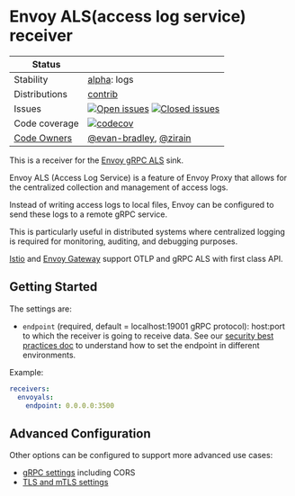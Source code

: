 # Envoy ALS(access log service) receiver

<!-- status autogenerated section -->
| Status        |           |
| ------------- |-----------|
| Stability     | [alpha]: logs   |
| Distributions | [contrib] |
| Issues        | [![Open issues](https://img.shields.io/github/issues-search/open-telemetry/opentelemetry-collector-contrib?query=is%3Aissue%20is%3Aopen%20label%3Areceiver%2Fenvoyals%20&label=open&color=orange&logo=opentelemetry)](https://github.com/open-telemetry/opentelemetry-collector-contrib/issues?q=is%3Aopen+is%3Aissue+label%3Areceiver%2Fenvoyals) [![Closed issues](https://img.shields.io/github/issues-search/open-telemetry/opentelemetry-collector-contrib?query=is%3Aissue%20is%3Aclosed%20label%3Areceiver%2Fenvoyals%20&label=closed&color=blue&logo=opentelemetry)](https://github.com/open-telemetry/opentelemetry-collector-contrib/issues?q=is%3Aclosed+is%3Aissue+label%3Areceiver%2Fenvoyals) |
| Code coverage | [![codecov](https://codecov.io/github/open-telemetry/opentelemetry-collector-contrib/graph/main/badge.svg?component=receiver_envoyals)](https://app.codecov.io/gh/open-telemetry/opentelemetry-collector-contrib/tree/main/?components%5B0%5D=receiver_envoyals&displayType=list) |
| [Code Owners](https://github.com/open-telemetry/opentelemetry-collector-contrib/blob/main/CONTRIBUTING.md#becoming-a-code-owner)    | [@evan-bradley](https://www.github.com/evan-bradley), [@zirain](https://www.github.com/zirain) |

[alpha]: https://github.com/open-telemetry/opentelemetry-collector/blob/main/docs/component-stability.md#alpha
[contrib]: https://github.com/open-telemetry/opentelemetry-collector-releases/tree/main/distributions/otelcol-contrib
<!-- end autogenerated section -->

This is a receiver for the [Envoy gRPC ALS](https://www.envoyproxy.io/docs/envoy/latest/api-v3/extensions/access_loggers/grpc/v3/als.proto#envoy-v3-api-msg-extensions-access-loggers-grpc-v3-httpgrpcaccesslogconfig) sink.

Envoy ALS (Access Log Service) is a feature of Envoy Proxy that allows for the
centralized collection and management of access logs.

Instead of writing access logs to local files, Envoy can be configured to send these logs to a remote gRPC service.

This is particularly useful in distributed systems where centralized logging is required for monitoring, auditing, and debugging purposes.

[Istio](https://istio.io) and [Envoy Gateway](https://gateway.envoyproxy.io) support OTLP and gRPC ALS with first class API.

## Getting Started

The settings are:

- `endpoint` (required, default = localhost:19001 gRPC protocol): host:port to which the receiver is going to receive data. See our [security best practices doc](https://opentelemetry.io/docs/security/config-best-practices/#protect-against-denial-of-service-attacks) to understand how to set the endpoint in different environments.

Example:
```yaml
receivers:
  envoyals:
    endpoint: 0.0.0.0:3500
```

## Advanced Configuration

Other options can be configured to support more advanced use cases:

- [gRPC settings](https://github.com/open-telemetry/opentelemetry-collector/blob/main/config/configgrpc/README.md) including CORS
- [TLS and mTLS settings](https://github.com/open-telemetry/opentelemetry-collector/blob/main/config/configtls/README.md)


